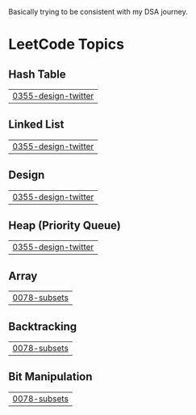 Basically trying to be consistent with my DSA journey.

<!---LeetCode Topics Start-->
# LeetCode Topics
## Hash Table
|  |
| ------- |
| [0355-design-twitter](https://github.com/Nikk-27/LeetCode-files/tree/master/0355-design-twitter) |
## Linked List
|  |
| ------- |
| [0355-design-twitter](https://github.com/Nikk-27/LeetCode-files/tree/master/0355-design-twitter) |
## Design
|  |
| ------- |
| [0355-design-twitter](https://github.com/Nikk-27/LeetCode-files/tree/master/0355-design-twitter) |
## Heap (Priority Queue)
|  |
| ------- |
| [0355-design-twitter](https://github.com/Nikk-27/LeetCode-files/tree/master/0355-design-twitter) |
## Array
|  |
| ------- |
| [0078-subsets](https://github.com/Nikk-27/LeetCode-files/tree/master/0078-subsets) |
## Backtracking
|  |
| ------- |
| [0078-subsets](https://github.com/Nikk-27/LeetCode-files/tree/master/0078-subsets) |
## Bit Manipulation
|  |
| ------- |
| [0078-subsets](https://github.com/Nikk-27/LeetCode-files/tree/master/0078-subsets) |
<!---LeetCode Topics End-->